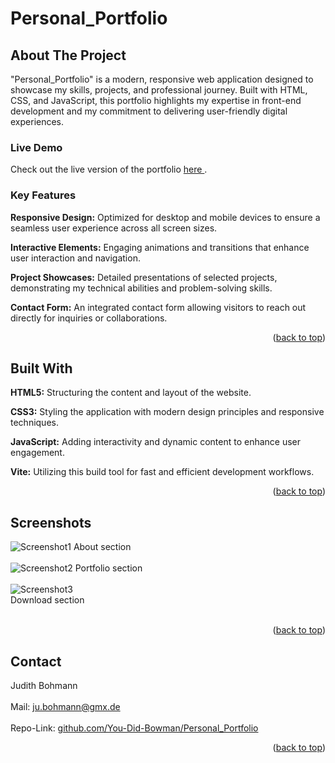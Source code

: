 # Personal_Portfolio

## About The Project
"Personal_Portfolio" is a modern, responsive web application designed to showcase my skills, projects, and professional journey. Built with HTML, CSS, and JavaScript, this portfolio highlights my expertise in front-end development and my commitment to delivering user-friendly digital experiences.

### Live Demo
Check out the live version of the portfolio <a href="https://by-judith-bohmann.com/"> here </a>.

### Key Features
**Responsive Design:** Optimized for desktop and mobile devices to ensure a seamless user experience across all screen sizes.

**Interactive Elements:** Engaging animations and transitions that enhance user interaction and navigation.

**Project Showcases:** Detailed presentations of selected projects, demonstrating my technical abilities and problem-solving skills.

**Contact Form:** An integrated contact form allowing visitors to reach out directly for inquiries or collaborations.

<p align="right">(<a href="#readme-top">back to top</a>)</p>


## Built With
**HTML5:** Structuring the content and layout of the website.

**CSS3:** Styling the application with modern design principles and responsive techniques.

**JavaScript:** Adding interactivity and dynamic content to enhance user engagement.

**Vite:** Utilizing this build tool for fast and efficient development workflows.

<p align="right">(<a href="#readme-top">back to top</a>)</p>

## Screenshots
![Screenshot1](/Personal_Portfolio/ReadME-assets/Screenshot_Portfolio-About.png) 
About section
<br>
<br>
![Screenshot2](/Personal_Portfolio/src/assets/Screenshot_Portfolio-About.png) 
Portfolio section
<br>
<br>
![Screenshot3](/Personal_Portfolio/ReadME-assets/Screenshot_Portfolio-Downloads.png) 
<br>
Download section
<br>
<br>


<p align="right">(<a href="#readme-top">back to top</a>)</p>

<!-- ROADMAP -->
<!-- ## Roadmap


<p align="right">(<a href="#readme-top">back to top</a>)</p>
-->


<!-- CONTACT -->
## Contact

Judith Bohmann
<br><br>
Mail: ju.bohmann@gmx.de
<br><br>
Repo-Link: <a href="https://github.com/You-Did-Bowman/Personal_Portfolio">github.com/You-Did-Bowman/Personal_Portfolio</a>

<p align="right">(<a href="#readme-top">back to top</a>)</p>
